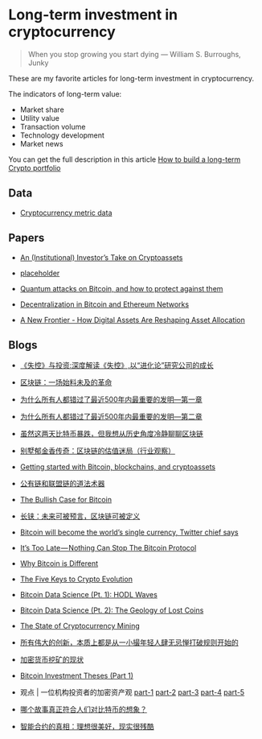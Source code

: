 # Long-term investment in cryptocurrency

> When you stop growing you start dying
> ― William S. Burroughs, Junky

These are my favorite articles for long-term investment in cryptocurrency.

The indicators of long-term value:

* Market share
* Utility value
* Transaction volume
* Technology development
* Market news

You can get the full description in this article [How to build a long-term Crypto portfolio](https://cryptopotato.com/construct-long-term-crypto-portfolio/)

## Data

* [Cryptocurrency metric data](https://coinmetrics.io/data-downloads/)

## Papers

* [An (Institutional) Investor’s Take on Cryptoassets](https://s3.eu-west-2.amazonaws.com/john-pfeffer/An+Investor%27s+Take+on+Cryptoassets+v6.pdf)

* [placeholder](https://ipfs.io/ipfs/QmZL4eT1gxnE168Pmw3KyejW6fUfMNzMgeKMgcWJUfYGRj/Placeholder%20Thesis%20Summary.pdf)

* [Quantum attacks on Bitcoin, and how to protect against them](https://arxiv.org/pdf/1710.10377.pdf)

* [Decentralization in Bitcoin and Ethereum Networks](https://arxiv.org/pdf/1801.03998.pdf)

* [A New Frontier - How Digital Assets Are Reshaping Asset Allocation](https://grayscale.co/a-new-frontier-research-paper/)

## Blogs

* [《失控》与投资:深度解读《失控》,以“进化论”研究公司的成长](http://www.sohu.com/a/105977936_119562)

* [区块链：一场始料未及的革命](http://unitimes.media/news/2942/?lang=zh)

* [为什么所有人都错过了最近500年内最重要的发明—第一章](http://ethfans.org/toya/articles/487)

* [为什么所有人都错过了最近500年内最重要的发明—第二章](http://ethfans.org/toya/articles/488)

* [虽然这两天比特币暴跌，但我想从历史角度冷静聊聊区块链](https://mp.weixin.qq.com/s/VbFg-XhAJ1OQCSlvJP_rSA)

* [别墅郁金香传奇：区块链的估值迷局（行业观察）](https://mp.weixin.qq.com/s/nXmdwg1Tt7HIJhiBPFVXqA)

* [Getting started with Bitcoin, blockchains, and cryptoassets](https://hackernoon.com/getting-started-with-bitcoin-blockchains-and-cryptoassets-2e9c1c685576)

* [公有链和联盟链的道法术器](http://www.8btc.com/public-blockchains-vs-consortium-blockchains)

* [The Bullish Case for Bitcoin](https://medium.com/@vijayb_24615/the-bullish-case-for-bitcoin-6ecc8bdecc1)

* [长铗：未来可被预言，区块链可被定义](https://mp.weixin.qq.com/s/f93hE6sC9qBWgPEgOzEpJA)

* [Bitcoin will become the world’s single currency, Twitter chief says](https://www.thetimes.co.uk/article/bitcoin-will-become-the-worlds-single-currency-tech-chief-says-66slm0p6b)

* [It’s Too Late — Nothing Can Stop The Bitcoin Protocol](https://decentralize.today/its-too-late-nothing-can-stop-the-bitcoin-protocol-738047bb5201)

* [Why Bitcoin is Different](https://medium.com/@jimmysong/why-bitcoin-is-different-e17b813fd947)

* [The Five Keys to Crypto Evolution](https://hackernoon.com/the-five-keys-to-crypto-evolution-94be921e6354)

* [Bitcoin Data Science (Pt. 1): HODL Waves](https://blog.unchained-capital.com/bitcoin-data-science-pt-1-hodl-waves-7f3501d53f63)

* [Bitcoin Data Science (Pt. 2): The Geology of Lost Coins](https://blog.unchained-capital.com/bitcoin-data-science-pt-2-the-geology-of-lost-coins-79e5a0dc6d1)

* [The State of Cryptocurrency Mining](https://blog.sia.tech/the-state-of-cryptocurrency-mining-538004a37f9b)

* [所有伟大的创新，本质上都是从一小撮年轻人肆无忌惮打破规则开始的](https://ethfans.org/posts/32033)

* [加密货币挖矿的现状](https://ethfans.org/ajian1984/articles/31981)

* [Bitcoin Investment Theses (Part 1)](https://medium.com/@pierre_rochard/bitcoin-investment-theses-part-1-e97670b5389b)

* 观点 | 一位机构投资者的加密资产观 [part-1](https://ethfans.org/posts/an-institutional-investors-take-on-cryptoassets-part-1) [part-2](https://ethfans.org/posts/an-institutional-investors-take-on-cryptoassets-part-2) [part-3](https://ethfans.org/posts/an-institutional-investors-take-on-cryptoassets-part-3) [part-4](https://ethfans.org/posts/an-institutional-investors-take-on-cryptoassets-part-4) [part-5](https://ethfans.org/posts/an-institutional-investors-take-on-cryptoassets-part-5)

* [哪个故事真正符合人们对比特币的想象？](https://underplay.me/orange/p/209)

* [智能合约的真相：理想很美好，现实很残酷](https://underplay.me/orange/p/118)

